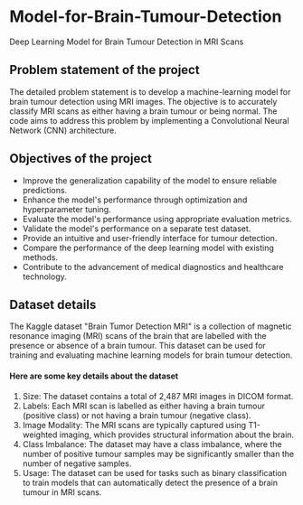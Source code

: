# Model-for-Brain-Tumour-Detection
Deep Learning Model for Brain Tumour Detection in MRI Scans
<h2>Problem statement of the project</h2>
<p>The detailed problem statement is to develop a machine-learning model for brain tumour detection using MRI images. The objective is to accurately classify MRI scans as either having a brain tumour or being normal. The code aims to address this problem by implementing a Convolutional Neural Network (CNN) architecture.
</p>
<h2>Objectives  of the project</h2>
<ul>
<li>Improve the generalization capability of the model to ensure reliable predictions.</li>
<li>Enhance the model's performance through optimization and hyperparameter tuning.</li>
<li>Evaluate the model's performance using appropriate evaluation metrics.</li>
<li>Validate the model's performance on a separate test dataset.</li>
<li>Provide an intuitive and user-friendly interface for tumour detection.</li>
<li>Compare the performance of the deep learning model with existing methods.</li>
<li>Contribute to the advancement of medical diagnostics and healthcare technology.</li>
</ul>

<h2>Dataset details</h2>
<p>The Kaggle dataset "Brain Tumor Detection MRI" is a collection of magnetic resonance imaging (MRI) scans of the brain that are labelled with the presence or absence of a brain tumour. This dataset can be used for training and evaluating machine learning models for brain tumour detection.</p>
<h4>Here are some key details about the dataset</h4>
<ol>
<li> Size: The dataset contains a total of 2,487 MRI images in DICOM format.</li>
 <li>Labels: Each MRI scan is labelled as either having a brain tumour (positive class) or not having a brain tumour (negative class).</li>
 <li>Image Modality: The MRI scans are typically captured using T1-weighted imaging, which provides structural information about the brain.</li>
 <li>Class Imbalance: The dataset may have a class imbalance, where the number of positive tumour samples may be significantly smaller than the number of negative samples.</li>
 <li>Usage: The dataset can be used for tasks such as binary classification to train models that can automatically detect the presence of a brain tumour in MRI scans.</li>
</ol>


